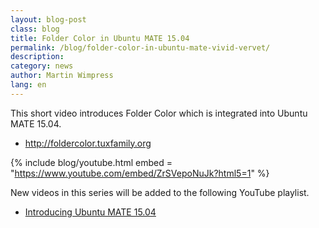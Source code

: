 ```yaml
---
layout: blog-post
class: blog
title: Folder Color in Ubuntu MATE 15.04
permalink: /blog/folder-color-in-ubuntu-mate-vivid-vervet/
description:
category: news
author: Martin Wimpress
lang: en
---
```


This short video introduces Folder Color which is integrated into Ubuntu MATE 15.04.

  * <http://foldercolor.tuxfamily.org>

{% include blog/youtube.html
    embed = "https://www.youtube.com/embed/ZrSVepoNuJk?html5=1"
%}

New videos in this series will be added to the following YouTube playlist.

  * [Introducing Ubuntu MATE 15.04](//www.youtube.com/playlist?list=PLE6KGGrWCFf0-7sVeKHpddNGUPCYTclBR)

